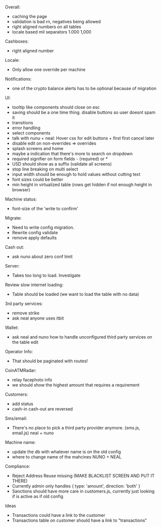 Overall:
- caching the page
- validation is bad rn, negatives being allowed
- right aligned numbers on all tables
- locale based mil separators 1.000 1,000

Cashboxes: 
- right aligned number

Locale:
- Only allow one override per machine

Notifications:
- one of the crypto balance alerts has to be optional because of migration

UI:
- tooltip like components should close on esc
- saving should be a one time thing. disable buttons so user doesnt spam it
- transitions
- error handling
- select components
- talk with nunu + neal: Hover css for edit buttons + first first cancel later
- disable edit on non-everrides => overrides
- splash screens and home
- maybe a indication that there's more to search on dropdown
- required signifier on form fields - (required) or *
- USD should show as a suffix (validate all screens)
- stop line breaking on multi select
- input width should be enough to hold values without cutting text
- font sizes could be better
- min height in virtualized table (rows get hidden if not enough height in browser)

Machine status:
- font-size of the 'write to confirm'

Migrate:
- Need to write config migration. 
- Rewrite config validate
- remove apply defaults

Cash out:
- ask nuno about zero conf limit

Server:
- Takes too long to load. Investigate

Review slow internet loading:
- Table should be loaded (we want to load the table with no data)

3rd party services:
- remove strike
- ask neal anyone uses itbit

Wallet:
- ask neal and nuno how to handle unconfigured third party services on the table edit

Operator Info:
- That should be paginated with routes!

CoinATMRadar:
- relay facephoto info
- we should show the highest amount that requires a requirement

Customers:
- add status
- cash-in cash-out are reversed

Sms/email:
- There's no place to pick a third party provider anymore. (sms.js, email.js) neal + nuno

Machine name:
- update the db with whatever name is on the old config
- where to change name of the mahcines NUNO + NEAL

Compliance:
- Reject Address Reuse missing (MAKE BLACKLIST SCREEN AND PUT IT THERE)
- Currently admin only handles { type: 'amount', direction: 'both' }
- Sanctions should have more care in customers.js, currently just looking if is active as if old config

Ideas
  - Transactions could have a link to the customer
  - Transactions table on customer should have a link to "transactions"
